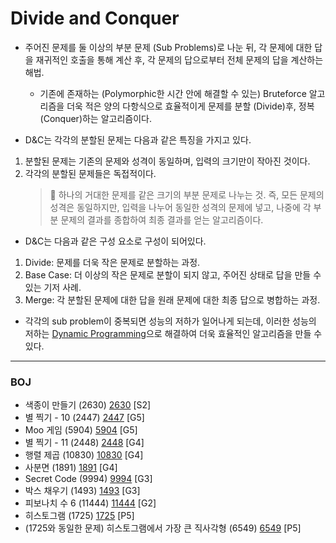 # Divide and Conquer

- 주어진 문제를 둘 이상의 부분 문제 (Sub Problems)로 나눈 뒤, 각 문제에 대한 답을 재귀적인 호출을 통해 계산 후, 각 문제의 답으로부터 전체 문제의 답을 계산하는 해법.

  - 기존에 존재하는 (Polymorphic한 시간 안에 해결할 수 있는) Bruteforce 알고리즘을 더욱 적은 양의 다항식으로 효율적이게 문제를 분할 (Divide)후, 정복(Conquer)하는 알고리즘이다.

- D&C는 각각의 분할된 문제는 다음과 같은 특징을 가지고 있다.

1. 분할된 문제는 기존의 문제와 성격이 동일하며, 입력의 크기만이 작아진 것이다.
2. 각각의 분할된 문제들은 독접적이다.
   > 💫 하나의 거대한 문제를 같은 크기의 부분 문제로 나누는 것. 즉, 모든 문제의 성격은 동일하지만, 입력을 나누어 동일한 성격의 문제에 넣고, 나중에 각 부분 문제의 결과를 종합하여 최종 결과를 얻는 알고리즘이다.

- D&C는 다음과 같은 구성 요소로 구성이 되어있다.

1. Divide: 문제를 더욱 작은 문제로 분할하는 과정.
2. Base Case: 더 이상의 작은 문제로 분할이 되지 않고, 주어진 상태로 답을 만들 수 있는 기저 사례.
3. Merge: 각 분할된 문제에 대한 답을 원래 문제에 대한 최종 답으로 병합하는 과정.

- 각각의 sub problem이 중복되면 성능의 저하가 일어나게 되는데, 이러한 성능의 저하는 [Dynamic Programming](https://github.com/KyumKyum/Algorithm_Study/tree/main/DP)으로 해결하여 더욱 효율적인 알고리즘을 만들 수 있다.

---

### BOJ

- 색종이 만들기 (2630) [2630](https://github.com/KyumKyum/Algorithm_Study/blob/main/DivideAndConquer/2630.cpp) [S2]
- 별 찍기 - 10 (2447) [2447](https://github.com/KyumKyum/Algorithm_Study/blob/main/DivideAndConquer/2447.py) [G5]
- Moo 게임 (5904) [5904](https://github.com/KyumKyum/Algorithm_Study/blob/main/DivideAndConquer/5904.py) [G5]
- 별 찍기 - 11 (2448) [2448](https://github.com/KyumKyum/Algorithm_Study/blob/main/DivideAndConquer/2448.py) [G4]
- 행렬 제곱 (10830) [10830](https://github.com/KyumKyum/Algorithm_Study/blob/main/DivideAndConquer/10830.py) [G4]
- 사분면 (1891) [1891](https://github.com/KyumKyum/Algorithm_Study/blob/main/DivideAndConquer/1891.py) [G4]
- Secret Code (9994) [9994](https://github.com/KyumKyum/Algorithm_Study/blob/main/DivideAndConquer/9994.py) [G3]
- 박스 채우기 (1493) [1493](https://github.com/KyumKyum/Algorithm_Study/blob/main/DivideAndConquer/1493.cpp) [G3]
- 피보나치 수 6 (11444) [11444](https://github.com/KyumKyum/Algorithm_Study/blob/main/DivideAndConquer/11444.cpp) [G2]
- 히스토그램 (1725) [1725](https://github.com/KyumKyum/Algorithm_Study/blob/main/DivideAndConquer/1725.py) [P5]
- (1725와 동일한 문제) 히스토그램에서 가장 큰 직사각형 (6549) [6549](https://github.com/KyumKyum/Algorithm_Study/blob/main/DivideAndConquer/6549.py) [P5]
